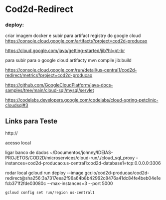 # Cod2d-Redirect



### deploy:
criar imagem docker e subir para artifact registry do google cloud
https://console.cloud.google.com/artifacts?project=cod2d-producao

https://cloud.google.com/java/getting-started/jib?hl=pt-br


para subir para o google cloud artifacty
mvn compile jib:build

https://console.cloud.google.com/run/detail/us-central1/cod2d-redirect/metrics?project=cod2d-producao


https://github.com/GoogleCloudPlatform/java-docs-samples/tree/main/cloud-sql/mysql/servlet



https://codelabs.developers.google.com/codelabs/cloud-spring-petclinic-cloudsql#3


## Links para Teste

http://


acesso local 

ligar banco de dados
~/Documentos/johnny/IDEIAS-PROJETOS/COD2D/microservices/cloud-run/./cloud_sql_proxy -instances=cod2d-producao:us-central1:cod2d-database1=tcp:0.0.0.0:3306


rodar local
gcloud run deploy --image gcr.io/cod2d-producao/cod2d-redirect@sha256:3a7317eea2f96a64b8b42962c8476a41dc84fe4beb04e1efcb371f2fde03080c --max-instances=3 --port 5000


`gcloud config set run/region us-central1`